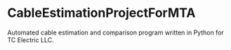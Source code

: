 # CableEstimationProjectForMTA
Automated cable estimation and comparison program written in Python for TC Electric LLC. 
